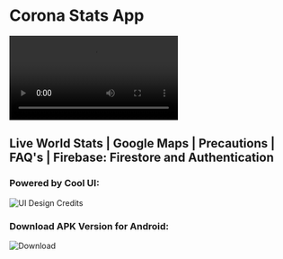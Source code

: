 # Corona Stats App
![App](CoronaStats_App_Updated.mp4)

## Live World Stats | Google Maps | Precautions | FAQ's | Firebase: Firestore and Authentication

### Powered by Cool UI:
![UI Design Credits](https://www.behance.net/gallery/93103425/Coronavirus-Healthcare-Mobile-App-UIUX-Design?tracking_source=search_projects_recommended%7Ccorona)

### Download APK Version for Android:

![Download](https://www.mediafire.com/file/k40s6jrks3vc724/Corona_Stats-Ashley.apk/file)





